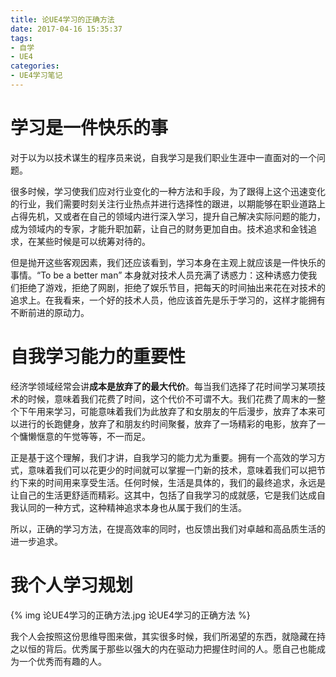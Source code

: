 ```yaml
---
title: 论UE4学习的正确方法
date: 2017-04-16 15:35:37
tags:
- 自学
- UE4
categories:
- UE4学习笔记
---
```



# 学习是一件快乐的事
对于以为以技术谋生的程序员来说，自我学习是我们职业生涯中一直面对的一个问题。


很多时候，学习使我们应对行业变化的一种方法和手段，为了跟得上这个迅速变化的行业，我们需要时刻关注行业热点并进行选择性的跟进，以期能够在职业道路上占得先机，又或者在自己的领域内进行深入学习，提升自己解决实际问题的能力，成为领域内的专家，才能升职加薪，让自己的财务更加自由。技术追求和金钱追求，在某些时候是可以统筹对待的。


但是抛开这些客观因素，我们还应该看到，学习本身在主观上就应该是一件快乐的事情。“To be a better man” 本身就对技术人员充满了诱惑力：这种诱惑力使我们拒绝了游戏，拒绝了网剧，拒绝了娱乐节目，把每天的时间抽出来花在对技术的追求上。在我看来，一个好的技术人员，他应该首先是乐于学习的，这样才能拥有不断前进的原动力。



# 自我学习能力的重要性
经济学领域经常会讲**成本是放弃了的最大代价**。每当我们选择了花时间学习某项技术的时候，意味着我们花费了时间，这个代价不可谓不大。我们花费了周末的一整个下午用来学习，可能意味着我们为此放弃了和女朋友的午后漫步，放弃了本来可以进行的长跑健身，放弃了和朋友约时间聚餐，放弃了一场精彩的电影，放弃了一个慵懒惬意的午觉等等，不一而足。


正是基于这个理解，我们才讲，自我学习的能力尤为重要。拥有一个高效的学习方式，意味着我们可以花更少的时间就可以掌握一门新的技术，意味着我们可以把节约下来的时间用来享受生活。任何时候，生活是具体的，我们的最终追求，永远是让自己的生活更舒适而精彩。这其中，包括了自我学习的成就感，它是我们达成自我认同的一种方式，这种精神追求本身也从属于我们的生活。


所以，正确的学习方法，在提高效率的同时，也反馈出我们对卓越和高品质生活的进一步追求。





# 我个人学习规划

{% img 论UE4学习的正确方法.jpg 论UE4学习的正确方法 %}


我个人会按照这份思维导图来做，其实很多时候，我们所渴望的东西，就隐藏在持之以恒的背后。优秀属于那些以强大的内在驱动力把握住时间的人。愿自己也能成为一个优秀而有趣的人。

